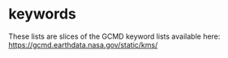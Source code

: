 # keywords

These lists are slices of the GCMD keyword lists available here: https://gcmd.earthdata.nasa.gov/static/kms/